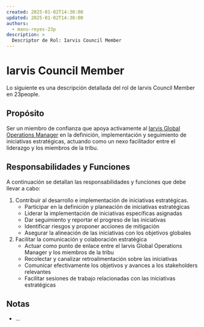 ```yaml
---
created: 2025-01-02T14:30:00
updated: 2025-01-02T14:30:00
authors:
  - manu-reyes-23p
description: >
  Descriptor de Rol: Iarvis Council Member
---
```


# Iarvis Council Member

Lo siguiente es una descripción detallada del rol de Iarvis Council Member en 23people.

## Propósito

Ser un miembro de confianza que apoya activamente al [Iarvis Global Operations Manager](./iarvis-global-operations-manager.md) en la definición, implementación y seguimiento de iniciativas estratégicas, actuando como un nexo facilitador entre el liderazgo y los miembros de la tribu.

## Responsabilidades y Funciones

A continuación se detallan las responsabilidades y funciones que debe llevar a cabo:

1. Contribuir al desarrollo e implementación de iniciativas estratégicas.
    - Participar en la definición y planeación de iniciativas estratégicas
    - Liderar la implementación de iniciativas específicas asignadas
    - Dar seguimiento y reportar el progreso de las iniciativas
    - Identificar riesgos y proponer acciones de mitigación
    - Asegurar la alineación de las iniciativas con los objetivos globales
2. Facilitar la comunicación y colaboración estratégica
    - Actuar como punto de enlace entre el Iarvis Global Operations Manager y los miembros de la tribu
    - Recolectar y canalizar retroalimentación sobre las iniciativas
    - Comunicar efectivamente los objetivos y avances a los stakeholders relevantes
    - Facilitar sesiones de trabajo relacionadas con las iniciativas estratégicas

## Notas

- ...
